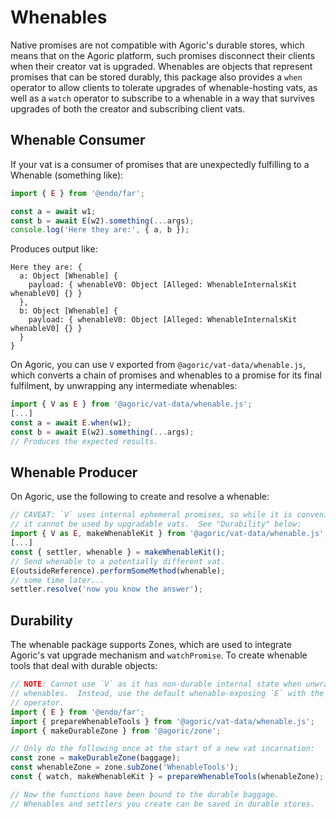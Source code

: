 # Whenables

Native promises are not compatible with Agoric's durable stores, which means that on the Agoric platform, such promises disconnect their clients when their creator vat is upgraded.  Whenables are objects that represent promises that can be stored durably, this package also provides a `when` operator to allow clients to tolerate upgrades of whenable-hosting vats, as well as a `watch` operator to subscribe to a whenable in a way that survives upgrades of both the creator and subscribing client vats.

## Whenable Consumer

If your vat is a consumer of promises that are unexpectedly fulfilling to a Whenable (something like):

```js
import { E } from '@endo/far';

const a = await w1;
const b = await E(w2).something(...args);
console.log('Here they are:', { a, b });
```

Produces output like:
```console
Here they are: {
  a: Object [Whenable] {
    payload: { whenableV0: Object [Alleged: WhenableInternalsKit whenableV0] {} }
  },
  b: Object [Whenable] {
    payload: { whenableV0: Object [Alleged: WhenableInternalsKit whenableV0] {} }
  }
}
```

On Agoric, you can use `V` exported from `@agoric/vat-data/whenable.js`, which
converts a chain of promises and whenables to a promise for its final
fulfilment, by unwrapping any intermediate whenables:

```js
import { V as E } from '@agoric/vat-data/whenable.js';
[...]
const a = await E.when(w1);
const b = await E(w2).something(...args);
// Produces the expected results.
```

## Whenable Producer

On Agoric, use the following to create and resolve a whenable:

```js
// CAVEAT: `V` uses internal ephemeral promises, so while it is convenient,
// it cannot be used by upgradable vats.  See "Durability" below:
import { V as E, makeWhenableKit } from '@agoric/vat-data/whenable.js';
[...]
const { settler, whenable } = makeWhenableKit();
// Send whenable to a potentially different vat.
E(outsideReference).performSomeMethod(whenable);
// some time later...
settler.resolve('now you know the answer');
```

## Durability

The whenable package supports Zones, which are used to integrate Agoric's vat
upgrade mechanism and `watchPromise`.  To create whenable tools that deal with
durable objects:

```js
// NOTE: Cannot use `V` as it has non-durable internal state when unwrapping
// whenables.  Instead, use the default whenable-exposing `E` with the `watch`
// operator.
import { E } from '@endo/far';
import { prepareWhenableTools } from '@agoric/vat-data/whenable.js';
import { makeDurableZone } from '@agoric/zone';

// Only do the following once at the start of a new vat incarnation:
const zone = makeDurableZone(baggage);
const whenableZone = zone.subZone('WhenableTools');
const { watch, makeWhenableKit } = prepareWhenableTools(whenableZone);

// Now the functions have been bound to the durable baggage.
// Whenables and settlers you create can be saved in durable stores.
```

